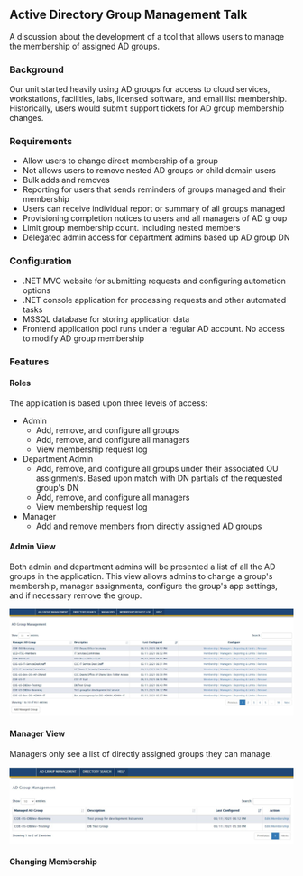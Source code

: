 ## Active Directory Group Management Talk

A discussion about the development of a tool that allows users to manage the membership of assigned AD groups.

### Background

Our unit started heavily using AD groups for access to cloud services, workstations, facilities, labs, licensed software, and email list membership. Historically, users would submit support tickets for AD group membership changes.   

### Requirements

- Allow users to change direct membership of a group
- Not allows users to remove nested AD groups or child domain users
- Bulk adds and removes
- Reporting for users that sends reminders of groups managed and their membership
- Users can receive individual report or summary of all groups managed
- Provisioning completion notices to users and all managers of AD group
- Limit group membership count. Including nested members
- Delegated admin access for department admins based up AD group DN

### Configuration

- \.NET MVC website for submitting requests and configuring automation options
- \.NET console application for processing requests and other automated tasks
- MSSQL database for storing application data
- Frontend application pool runs under a regular AD account\. No access to modify AD group membership

### Features

#### Roles

The application is based upon three levels of access:

- Admin
  - Add, remove, and configure all groups
  - Add, remove, and configure all managers
  - View membership request log
- Department Admin
  - Add, remove, and configure all groups under their associated OU assignments\. Based upon match with DN partials of the requested group\'s DN 
  - Add, remove, and configure all managers
  - View membership request log
- Manager
  - Add and remove members from directly assigned AD groups

#### Admin View

Both admin and department admins will be presented a list of all the AD groups in the application. This view allows admins to change a group's membership, manager assignments, configure the group's app settings, and if necessary remove the group. 

![Admin Group Listing](Images/adgm_01.JPG)

#### Manager View

Managers only see a list of directly assigned groups they can manage. 

![Manager Group Listing](Images/adgm_02.JPG)

#### Changing Membership 



